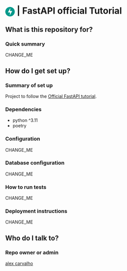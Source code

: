 # <img src="img/fastapi.png" alt="FastAPI" width="30" style="vertical-align: middle;"> | FastAPI official Tutorial #

## What is this repository for? ##

### Quick summary

CHANGE_ME  


## How do I get set up? ##

### Summary of set up

Project to follow the [Official FastAPI tutorial](https://fastapi.tiangolo.com/tutorial/).  

### Dependencies

- python ^3.11
- poetry

### Configuration

CHANGE_ME  

### Database configuration

CHANGE_ME  

### How to run tests

CHANGE_ME  

### Deployment instructions

CHANGE_ME  


## Who do I talk to? ##

### Repo owner or admin

[alex carvalho](mailto:allex.carvalho@gmail.com)
